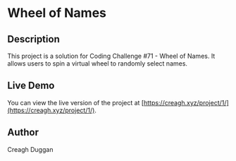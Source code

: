 # Wheel of Names

## Description
This project is a solution for Coding Challenge #71 - Wheel of Names. It allows users to spin a virtual wheel to randomly select names.

## Live Demo
You can view the live version of the project at [https://creagh.xyz/project/1/](https://creagh.xyz/project/1/).

## Author
Creagh Duggan
